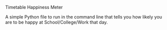 Timetable Happiness Meter

A simple Python file to run in the command line that tells you how likely you are to be happy at School/College/Work that day.
